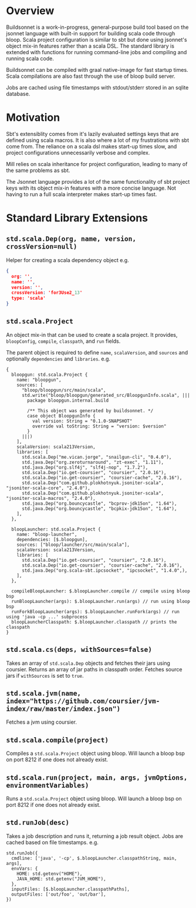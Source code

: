 # Overview
Buildsonnet is a work-in-progress, general-purpose build tool based on the
jsonnet language with built-in support for building scala code through bloop.
Scala project configuration is similar to sbt but done using jsonnet's object
mix-in features rather than a scala DSL. The standard library is extended with
functions for running command-line jobs and compiling and running scala code.

Buildsonnet can be compiled with graal native-image for fast startup times.
Scala compilations are also fast through the use of bloop build server.

Jobs are cached using file timestamps with stdout/stderr stored in an sqlite
database.

# Motivation
Sbt's extensiblity comes from it's lazily evaluated settings keys that are
defined using scala macros. It is also where a lot of my frustrations with sbt
come from. The reliance on a scala dsl makes start-up times slow, and project
configurations unnecessarily verbose and complex.

Mill relies on scala inheritance for project configuration, leading to many of
the same problems as sbt.

The Jsonnet language provides a lot of the same functionality of sbt
project keys with its object mix-in features with a more concise language. Not
having to run a full scala interpreter makes start-up times fast.

# Standard Library Extensions

## `std.scala.Dep(org, name, version, crossVersion=null)`
Helper for creating a scala dependency object e.g.
```json
{
  org: '',
  name: '',
  version: '',
  crossVersion: 'for3Use2_13'
  type: 'scala'
}
```

## `std.scala.Project`
An object mix-in that can be used to create a scala project. It provides,
`bloopConfig`, `compile`, `classpath`, and `run` fields.

The parent object is required to define `name`, `scalaVersion`, and `sources`
and optionally `dependencies` and `libraries`. e.g.
```jsonnet
{
  bloopgun: std.scala.Project {
    name: "bloopgun",
    sources: [
      "bloop/bloopgun/src/main/scala",
      std.write("bloop/bloopgun/generated_src/BloopgunInfo.scala", |||
        package bloopgun.internal.build

        /** This object was generated by buildsonnet. */
        case object BloopgunInfo {
          val version: String = "0.1.0-SNAPSHOT"
          override val toString: String = "version: $version"
        }
      |||)
    ],
    scalaVersion: scala213Version,
    libraries: [
      std.scala.Dep("me.vican.jorge", "snailgun-cli", "0.4.0"),
      std.java.Dep("org.zeroturnaround", "zt-exec", "1.11"),
      std.java.Dep("org.slf4j", "slf4j-nop", "1.7.2"),
      std.scala.Dep("io.get-coursier", "coursier", "2.0.16"),
      std.scala.Dep("io.get-coursier", "coursier-cache", "2.0.16"),
      std.scala.Dep("com.github.plokhotnyuk.jsoniter-scala", "jsoniter-scala-core", "2.4.0"),
      std.scala.Dep("com.github.plokhotnyuk.jsoniter-scala", "jsoniter-scala-macros", "2.4.0"),
      std.java.Dep("org.bouncycastle", "bcprov-jdk15on", "1.64"),
      std.java.Dep("org.bouncycastle", "bcpkix-jdk15on", "1.64"),
    ],
  },

  bloopLauncher: std.scala.Project {
    name: "bloop-launcher",
    dependencies: [$.bloopgun],
    sources: ["bloop/launcher/src/main/scala"],
    scalaVersion: scala213Version,
    libraries: [
      std.scala.Dep("io.get-coursier", "coursier", "2.0.16"),
      std.scala.Dep("io.get-coursier", "coursier-cache", "2.0.16"),
      std.java.Dep("org.scala-sbt.ipcsocket", "ipcsocket", "1.4.0",),
    ],
  },

  compileBloopLauncher: $.bloopLauncher.compile // compile using bloop bsp
  runBloopLauncher(args): $.bloopLauncher.run(args) // run using bloop bsp
  runForkBloopLauncher(args): $.bloopLauncher.runFork(args) // run using 'java -cp ...' subprocess
  bloopLauncherClasspath: $.bloopLauncher.classpath // prints the classpath
}
```

## `std.scala.cs(deps, withSources=false)`
Takes an array of `std.scala.Dep` objects and fetches their jars using
coursier. Returns an array of jar paths in classpath order. Fetches source jars
if `withSources` is set to `true`.

## `std.scala.jvm(name, index="https://github.com/coursier/jvm-index/raw/master/index.json")`
Fetches a jvm using coursier.

## `std.scala.compile(project)`
Compiles a `std.scala.Project` object using bloop. Will launch a bloop bsp on
port 8212 if one does not already exist.

## `std.scala.run(project, main, args, jvmOptions, environmentVariables)`
Runs a `std.scala.Project` object using bloop. Will launch a bloop bsp on port
8212 if one does not already exist.


## `std.runJob(desc)`
Takes a job description and runs it, returning a job result object. Jobs are
cached based on file timestamps. e.g.
```jsonnet
std.runJob({
  cmdline: ['java', '-cp', $.bloopLauncher.classpathString, main, args],
  envVars: {
    HOME: std.getenv("HOME"),
    JAVA_HOME: std.getenv("JVM_HOME"),
  },
  inputFiles: [$.bloopLauncher.classpathPaths],
  outputFiles: ['out/foo', 'out/bar'],
})
```
